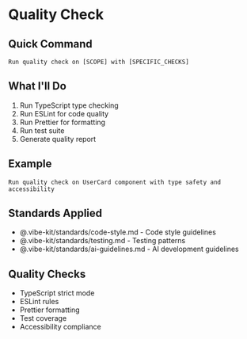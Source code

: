 # Quality Check

## Quick Command

```
Run quality check on [SCOPE] with [SPECIFIC_CHECKS]
```

## What I'll Do

1. Run TypeScript type checking
2. Run ESLint for code quality
3. Run Prettier for formatting
4. Run test suite
5. Generate quality report

## Example

```
Run quality check on UserCard component with type safety and accessibility
```

## Standards Applied

- @.vibe-kit/standards/code-style.md - Code style guidelines
- @.vibe-kit/standards/testing.md - Testing patterns
- @.vibe-kit/standards/ai-guidelines.md - AI development guidelines

## Quality Checks

- TypeScript strict mode
- ESLint rules
- Prettier formatting
- Test coverage
- Accessibility compliance
